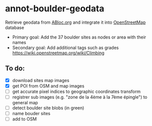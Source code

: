 # annot-boulder-geodata
Retrieve geodata from [ABloc.org](http://ablog.org) and integrate it into [OpenStreetMap](https://www.openstreetmap.org) database

- Primary goal: Add the 37 boulder sites as nodes or area with their names
- Secondary goal: Add additional tags such as grades https://wiki.openstreetmap.org/wiki/Climbing

## To do:
- [x] download sites map images
- [x] get POI from OSM and map images
- [ ] get accurate pixel indices to geographic coordinates transform
- [ ] registrer sub images (e.g. "zone de la 4ème à la 7ème épingle") to general map
- [ ] detect boulder site blobs (in green)
- [ ] name bouder sites
- [ ] add to OSM
